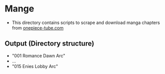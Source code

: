 # Mange

- This directory contains scripts to scrape and download manga chapters from [onepiece-tube.com](https://onepiece-tube.com/manga/kapitel-mangaliste)

## Output (Directory structure)

-   "001 Romance Dawn Arc"
-   ...
-   "015 Enies Lobby Arc"